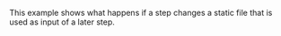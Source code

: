 This example shows what happens if a step changes a static file that is used as input of a later step.
